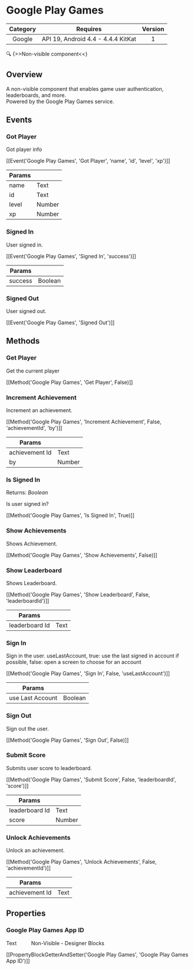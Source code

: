 # Google Play Games

| Category | Requires | Version |
|:--------:|:-------:|:--------:|
|Google|API 19, Android 4.4 - 4.4.4 KitKat|1|

:mag: {>>Non-visible component<<}

## Overview

A non-visible component that enables game user authentication, leaderboards, and more.  
Powered by the Google Play Games service.

## Events

### Got Player

Got player info

[[Event('Google Play Games', 'Got Player', 'name', 'id', 'level', 'xp')]]

| Params | []() |
|--------|------|
|name|<span class="chip chip-text">Text</span>|
|id|<span class="chip chip-text">Text</span>|
|level|<span class="chip chip-number">Number</span>|
|xp|<span class="chip chip-number">Number</span>|


### Signed In

User signed in.

[[Event('Google Play Games', 'Signed In', 'success')]]

| Params | []() |
|--------|------|
|success|<span class="chip chip-boolean">Boolean</span>|


### Signed Out

User signed out.

[[Event('Google Play Games', 'Signed Out')]]

## Methods

### Get Player

Get the current player

[[Method('Google Play Games', 'Get Player', False)]]

### Increment Achievement

Increment an achievement.

[[Method('Google Play Games', 'Increment Achievement', False, 'achievementId', 'by')]]

| Params | []() |
|--------|------|
|achievement Id|<span class="chip chip-text">Text</span>|
|by|<span class="chip chip-number">Number</span>|


### Is Signed In

<span class="chip chip-boolean">Returns: <i>Boolean</i></span> 

Is user signed in?

[[Method('Google Play Games', 'Is Signed In', True)]]

### Show Achievements

Shows Achievement.

[[Method('Google Play Games', 'Show Achievements', False)]]

### Show Leaderboard

Shows Leaderboard.

[[Method('Google Play Games', 'Show Leaderboard', False, 'leaderboardId')]]

| Params | []() |
|--------|------|
|leaderboard Id|<span class="chip chip-text">Text</span>|


### Sign In

Sign in the user. useLastAccount, true: use the last signed in account if possible, false: open a screen to choose for an account

[[Method('Google Play Games', 'Sign In', False, 'useLastAccount')]]

| Params | []() |
|--------|------|
|use Last Account|<span class="chip chip-boolean">Boolean</span>|


### Sign Out

Sign out the user.

[[Method('Google Play Games', 'Sign Out', False)]]

### Submit Score

Submits user score to leaderboard.

[[Method('Google Play Games', 'Submit Score', False, 'leaderboardId', 'score')]]

| Params | []() |
|--------|------|
|leaderboard Id|<span class="chip chip-text">Text</span>|
|score|<span class="chip chip-number">Number</span>|


### Unlock Achievements

Unlock an achievement.

[[Method('Google Play Games', 'Unlock Achievements', False, 'achievementId')]]

| Params | []() |
|--------|------|
|achievement Id|<span class="chip chip-text">Text</span>|


## Properties

### Google Play Games App ID

<span class="chip chip-text">Text</span>&nbsp;&nbsp;&nbsp;&nbsp;&nbsp;&nbsp;&nbsp;&nbsp;&nbsp;&nbsp;<span class="chip chip-rw">Non-Visible</span> - <span class="chip chip-bd">Designer</span> <span class="chip chip-bd">Blocks</span> 

[[PropertyBlockGetterAndSetter('Google Play Games', 'Google Play Games App ID')]]